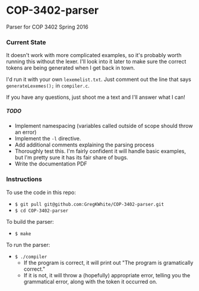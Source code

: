 # COP-3402-parser
Parser for COP 3402 Spring 2016

### Current State
It doesn't work with more complicated examples, so it's probably worth running
this without the lexer. I'll look into it later to make sure the correct tokens
are being generated when I get back in town. 

I'd run it with your own `lexemelist.txt`. Just comment out the line that says
`generateLexemes();` in `compiler.c`. 

If you have any questions, just shoot me a text and I'll answer what I can!

##### TODO
* Implement namespacing (variables called outside of scope should throw an
  error)
* Implement the `-l` directive.
* Add additional comments explaining the parsing process
* Thoroughly test this. I'm fairly confident it will handle basic examples, but
  I'm pretty sure it has its fair share of bugs.
* Write the documentation PDF

### Instructions
To use the code in this repo:
* `$ git pull git@github.com:GregKWhite/COP-3402-parser.git`
* `$ cd COP-3402-parser`

To build the parser:
* `$ make`

To run the parser:
* `$ ./compiler`
  + If the program is correct, it will print out "The program is gramatically
    correct."
  + If it is not, it will throw a (hopefully) appropriate error, telling you the
    grammatical error, along with the token it occurred on.
